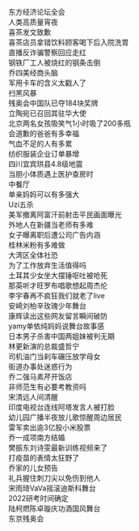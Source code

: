 东方经济论坛全会  
人类高质量宵夜  
喜茶发文致歉  
喜茶店员拿错饮料顾客喝下后入院洗胃  
直播反诈骗警察回应走红  
钢铁厂工人被烧红的钢条击倒  
乔四美经商头脑  
军用卡车的含义太戳人了  
扫黑风暴  
残奥会中国队已夺184块奖牌  
立陶宛已召回其驻华大使  
北京两名女孩吸笑气1小时吸了200多瓶  
会道歉的爸爸有多幸福  
气血不足的人有多累  
纺织服装企业订单暴增  
四川宜宾珙县4.8级地震  
当胆小体质遇上医护查房时  
中餐厅  
单亲妈妈可以有多强大  
Uzi五杀  
美军撤离阿富汗前射击平民画面曝光  
外地人在新疆当老师有多难  
女子曝离职后遭公司广告内涵  
桂林米粉有多难做  
大湾区全体社恐  
为了工作放弃生活值得吗  
土耳其少女坐大摆锤呕吐被呛死  
那英听才旺罗布唱歌想起周杰伦  
李宇春再不疯狂我们就老了live  
安崎刘柏辛玫瑰少年舞台  
康辉读出这些网友留言瞬间破防  
yamy单依纯妈妈说舞台故事感  
日本男子杀害中国两姐妹被判无期  
林更新演的总裁盛哲宁  
司机油门当刹车碾压放学母女  
街道办事处迷惑行为  
乔二强马素芹开饭店  
非师范生有必要考教资吗  
宋清远人间清醒  
印度电视台连线阿塔发言人被打脸  
幼儿园广播半夜放儿歌惊醒周边居民  
雷军卖出逾3亿股小米股票  
乔一成项南方结婚  
樊振东刘诗雯最新训练视频来了  
打疫苗的表情太狂野了  
乔家的儿女预告  
礼兵握住刺刀尖以免伤到他人  
宋雨琦VaVa摇滚迪斯科舞台  
2022研考时间确定  
陆柯燃陈卓璇庆功酒国风舞台  
东京残奥会  

